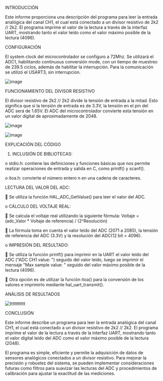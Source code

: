 INTRODUCCIÓN

Este informe proporciona una descripción del programa para leer la entrada analógica del canal CH1, el cual está conectado a un divisor resistivo de 2k2 // 2k2. 
El programa imprime el valor de la lectura a través de la interfaz UART, mostrando tanto el valor leído como el valor máximo posible de la lectura (4096).

CONFIGURACIÓN 

El system clock del microcontrolador se configuro a 72Mhz.
Se utilizará el ADC1, habilitando continuous conversión mode, con un tiempo de muestreo de 239.5 ciclos, además de habilitar la interrupción. 
Para la comunicación se utilizó el USART3, sin interrupcion.

![image](https://github.com/ErickDiaz2001/Ejercicio_5/assets/169405943/c62b9a8a-4a09-4445-ba99-96601eccae13)

FUNCIONAMIENTO DEL DIVISOR RESISTIVO

El divisor resistivo de 2k2 // 2k2 divide la tensión de entrada a la mitad. Esto significa que si la tensión de entrada es de 3.3V, la tensión en el pin del ADC será de 1.65V.
El ADC del microcontrolador convierte esta tensión en un valor digital de aproximadamente de 2048.

![image](https://github.com/ErickDiaz2001/Ejercicio_5/assets/169405943/559ea9d5-122d-426c-9a3b-de69e5ff8b41)

![image](https://github.com/ErickDiaz2001/Ejercicio_5/assets/169405943/9458e222-8d0c-4a42-800c-6edcc341c471)

EXPLICACIÓN DEL CÓDIGO

1.	INCLUSIÓN DE BIBLIOTECAS:

o	stdio.h: contiene las definiciones y funciones básicas que nos permite realizar operaciones de entrada y salida en C, como printf() y scanf().

o	itoa.h: convierte el número entero n en una cadena de caracteres.

LECTURA DEL VALOR DEL ADC:

	Se utiliza la función HAL_ADC_GetValue() para leer el valor del ADC.

o	CÁLCULO DEL VOLTAJE REAL:

	Se calcula el voltaje real utilizando la siguiente fórmula: Voltaje = (adc_Valor * Voltaje de referencia) / (2^Resolución)

	La fórmula toma en cuenta el valor leído del ADC (2071 a 2085), la tensión de referencia del ADC (3.3V) y la resolución del ADC(12 bit = 4096).

o	IMPRESIÓN DEL RESULTADO:

	Se utiliza la función printf() para imprimir en la UART el valor leído del ADC ("ADC CH1 value: ") seguido del valor leído, luego se imprimir el mensaje "Max sample value: " seguido del valor máximo posible de la lectura (4096).

	Otra opción es de utilizar la función itoa() para la conversión de los valores e imprimirlo mediante hal_uart_transmit().

ANÁLISIS DE RESULTADOS 

![ttttttttttt](https://github.com/ErickDiaz2001/Ejercicio_5/assets/169405943/a16ab357-8e24-4134-bf4a-582cd21a0cc4)


CONCLUSIÓN

Este informe describe un programa para leer la entrada analógica del canal CH1, el cual está conectado a un divisor resistivo de 2k2 // 2k2. 
El programa imprime el valor de la lectura a través de la interfaz UART, mostrando tanto el valor digital leído del ADC como el valor máximo posible de la lectura (2048).

El programa es simple, eficiente y permite la adquisición de datos de sensores analógicos conectados a un divisor resistivo. 
Para mejorar la precisión y robustez del sistema, se pueden implementar consideraciones futuras como filtros para suavizar las lecturas del ADC y procedimientos de calibración
para ajustar la exactitud de las mediciones.

